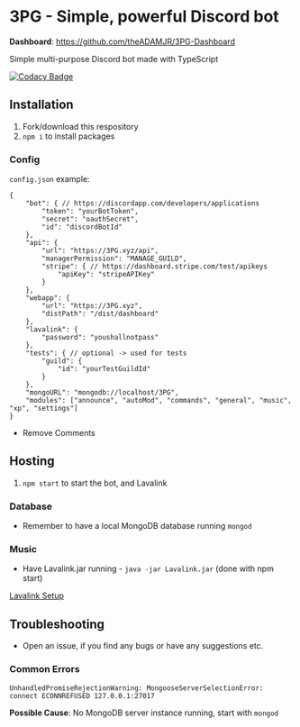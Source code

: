 # 3PG - Simple, powerful Discord bot
**Dashboard**: https://github.com/theADAMJR/3PG-Dashboard

Simple multi-purpose Discord bot made with TypeScript

[![Codacy Badge](https://api.codacy.com/project/badge/Grade/8d6c9610e0eb4ae5a4045ab3b92f80bc)](https://www.codacy.com/manual/ADAMJR/3PG?utm_source=github.com&amp;utm_medium=referral&amp;utm_content=theADAMJR/3PG&amp;utm_campaign=Badge_Grade)

## Installation
1) Fork/download this respository
2) `npm i` to install packages

### Config
`config.json` example:
```
{
    "bot": { // https://discordapp.com/developers/applications
        "token": "yourBotToken",
        "secret": "oauthSecret",
        "id": "discordBotId"
    },
    "api": {
        "url": "https://3PG.xyz/api",
        "managerPermission": "MANAGE_GUILD",
        "stripe": { // https://dashboard.stripe.com/test/apikeys
            "apiKey": "stripeAPIKey"
        }
    },
    "webapp": {
        "url": "https://3PG.xyz",
        "distPath": "/dist/dashboard"
    },
    "lavalink": {
        "password": "youshallnotpass"
    },
    "tests": { // optional -> used for tests
        "guild": {
            "id": "yourTestGuildId"
        }
    },
    "mongoURL": "mongodb://localhost/3PG",
    "modules": ["announce", "autoMod", "commands", "general", "music", "xp", "settings"]
}
```
- Remove Comments


## Hosting
1) `npm start` to start the bot, and Lavalink

### Database
- Remember to have a local MongoDB database running `mongod`

### Music
- Have Lavalink.jar running - `java -jar Lavalink.jar` (done with npm start)

[Lavalink Setup](https://github.com/Frederikam/Lavalink#server-configuration)

## Troubleshooting
- Open an issue, if you find any bugs or have any suggestions etc.

### Common Errors
`UnhandledPromiseRejectionWarning: MongooseServerSelectionError: connect ECONNREFUSED 127.0.0.1:27017`

**Possible Cause**: No MongoDB server instance running, start with `mongod`
